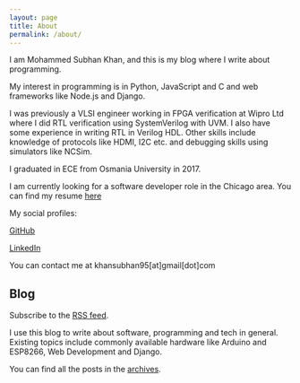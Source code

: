 ```yaml
---
layout: page
title: About
permalink: /about/
---
```


I am Mohammed Subhan Khan, and this is my blog where I write about programming.

My interest in programming is in Python, JavaScript and C and web frameworks like Node.js and Django.

I was previously a VLSI engineer working in FPGA verification at Wipro Ltd where I did RTL verification using SystemVerilog with UVM. I also have some experience in writing RTL in Verilog HDL. Other skills include knowledge of protocols like HDMI, I2C etc. and debugging skills using simulators like NCSim.

I graduated in ECE from Osmania University in 2017.

I am currently looking for a software developer role in the Chicago area. You can find my resume [here](https://docs.google.com/document/d/1G69EAxvZ-WPJKjruStYbnV3_FF1to_JbibDxkAeMcGM/edit?usp=sharing)

My social profiles:

[GitHub](https://github.com/khansubhan95)

[LinkedIn](https://www.linkedin.com/in/khansubhan95)

You can contact me at khansubhan95[at]gmail[dot]com

## Blog
Subscribe to the [RSS feed](/feed.xml).

I use this blog to write about software, programming and tech in general. Existing topics include commonly available hardware like Arduino and ESP8266, Web Development and Django.

You can find all the posts in the [archives](/).
